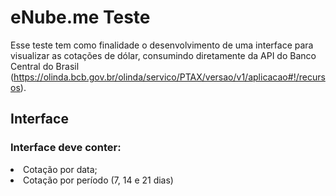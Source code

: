 <h1>eNube.me Teste</h1>

Esse teste tem como finalidade o desenvolvimento de uma interface para visualizar as
cotações de dólar, consumindo diretamente da API do Banco Central do Brasil
(https://olinda.bcb.gov.br/olinda/servico/PTAX/versao/v1/aplicacao#!/recursos).

<h2>Interface</h2>
<h3>Interface deve conter:</h3>
 <li>Cotação por data;</li>
<li>Cotação por período (7, 14 e 21 dias)</li>

